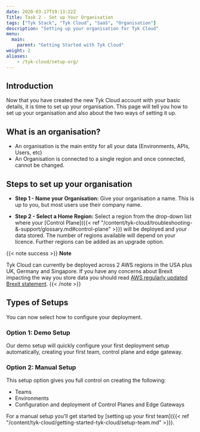 ```yaml
---
date: 2020-03-17T19:13:22Z
Title: Task 2 - Set up Your Organisation
tags: ["Tyk Stack", "Tyk Cloud", "SaaS", "Organisation"]
description: "Setting up your organisation for Tyk Cloud"
menu:
  main:
    parent: "Getting Started with Tyk Cloud"
weight: 2
aliases:
    - /tyk-cloud/setup-org/
---
```



## Introduction

Now that you have created the new Tyk Cloud account with your basic details, it is time to set up your organisation. This page will tell you how to set up your organisation and also about the two ways of setting it up.

## What is an organisation?

* An organisation is the main entity for all your data (Environments, APIs, Users, etc)
* An Organisation is connected to a single region and once connected, cannot be changed.
  
## Steps to set up your organisation  

* **Step 1 - Name your Organisation:** Give your organisation a name. This is up to you, but most users use their company name.

* **Step 2 - Select a Home Region:** Select a region from the drop-down list where your [Control Plane]({{< ref "/content/tyk-cloud/troubleshooting-&-support/glossary.md#control-plane" >}}) will be deployed and your data stored. The number of regions available will depend on your licence. Further regions can be added as an upgrade option.

{{< note success >}}
**Note**
  
Tyk Cloud can currently be deployed across 2 AWS regions in the USA plus UK, Germany and Singapore. If you have any concerns about Brexit impacting the way you store data you should read [AWS regularly updated Brexit statement](https://aws.amazon.com/compliance/gdpr-center/brexit/).
{{< /note >}}

## Types of Setups

You can now select how to configure your deployment.

### Option 1: Demo Setup

Our demo setup will quickly configure your first deployment setup automatically, creating your first team, control plane and edge gateway.

### Option 2: Manual Setup

This setup option gives you full control on creating the following:

* Teams
* Environments
* Configuration and deployment of Control Planes and Edge Gateways

For a manual setup you'll get started by [setting up your first team]({{< ref "/content/tyk-cloud/getting-started-tyk-cloud/setup-team.md" >}}).